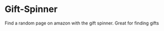 Gift-Spinner
============

Find a random page on amazon with the gift spinner. Great for finding gifts
